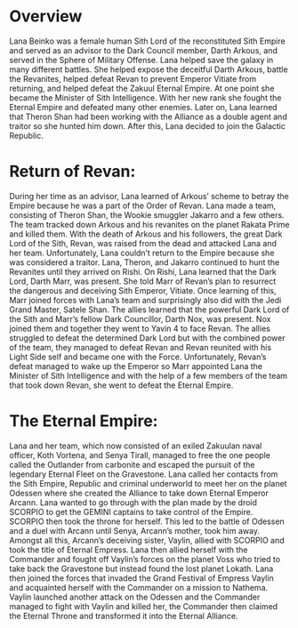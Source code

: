 # Overview

Lana Beinko was a female human Sith Lord of the reconstituted Sith Empire and served as an advisor to the Dark Council member, Darth Arkous, and served in the Sphere of Military Offense.
Lana helped save the galaxy in many different battles.
She helped expose the deceitful Darth Arkous, battle the Revanites, helped defeat Revan to prevent Emperor Vitiate from returning, and helped defeat the Zakuul Eternal Empire.
At one point she became the Minister of Sith Intelligence.
With her new rank she fought the Eternal Empire and defeated many other enemies.
Later on, Lana learned that Theron Shan had been working with the Alliance as a double agent and traitor so she hunted him down.
After this, Lana decided to join the Galactic Republic.

# Return of Revan:

During her time as an advisor, Lana learned of Arkous’ scheme to betray the Empire because he was a part of the Order of Revan.
Lana made a team, consisting of Theron Shan, the Wookie smuggler Jakarro and a few others.
The team tracked down Arkous and his revanites on the planet Rakata Prime and killed them.
With the death of Arkous and his followers, the great Dark Lord of the Sith, Revan, was raised from the dead and attacked Lana and her team.
Unfortunately, Lana couldn’t return to the Empire because she was considered a traitor.
Lana, Theron, and Jakarro continued to hunt the Revanites until they arrived on Rishi.
On Rishi, Lana learned that the Dark Lord, Darth Marr, was present.
She told Marr of Revan’s plan to resurrect the dangerous and deceiving Sith Emperor, Vitiate.
Once learning of this, Marr joined forces with Lana’s team and surprisingly also did with the Jedi Grand Master, Satele Shan.
The allies learned that the powerful Dark Lord of the Sith and Marr’s fellow Dark Councillor, Darth Nox, was present.
Nox joined them and together they went to Yavin 4 to face Revan.
The allies struggled to defeat the determined Dark Lord but with the combined power of the team, they managed to defeat Revan and Revan reunited with his Light Side self and became one with the Force.
Unfortunately, Revan’s defeat managed to wake up the Emperor so Marr appointed Lana the Minister of Sith Intelligence and with the help of a few members of the team that took down Revan, she went to defeat the Eternal Empire.

# The Eternal Empire:

Lana and her team, which now consisted of an exiled Zakuulan naval officer, Koth Vortena, and Senya Tirall, managed to free the one people called the Outlander from carbonite and escaped the pursuit of the legendary Eternal Fleet on the Gravestone.
Lana called her contacts from the Sith Empire, Republic and criminal underworld to meet her on the planet Odessen where she created the Alliance to take down Eternal Emperor Arcann.
Lana wanted to go through with the plan made by the droid SCORPIO to get the GEMINI captains to take control of the Empire.
SCORPIO then took the throne for herself.
This led to the battle of Odessen and a duel with Arcann until Senya, Arcann’s mother, took him away.
Amongst all this, Arcann’s deceiving sister, Vaylin, allied with SCORPIO and took the title of Eternal Empress.
Lana then allied herself with the Commander and fought off Vaylin’s forces on the planet Voss who tried to take back the Gravestone but instead found the lost planet Lokath.
Lana then joined the forces that invaded the Grand Festival of Empress Vaylin and acquainted herself with the Commander on a mission to Nathema.
Vaylin launched another attack on the Odessen and the Commander managed to fight with Vaylin and killed her, the Commander then claimed the Eternal Throne and transformed it into the Eternal Alliance.
